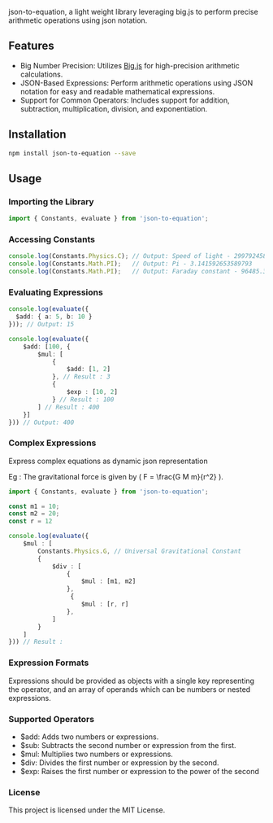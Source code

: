 json-to-equation, a light weight library leveraging big.js to perform precise arithmetic operations using json notation.

##  Features 

- Big Number Precision: Utilizes [Big.js](https://github.com/MikeMcl/big.js/) for high-precision arithmetic calculations.
- JSON-Based Expressions: Perform arithmetic operations using JSON notation for easy and readable mathematical expressions.
- Support for Common Operators: Includes support for addition, subtraction, multiplication, division, and exponentiation.

## Installation
```sh 
npm install json-to-equation --save
```

## Usage

### Importing the Library
```ts
import { Constants, evaluate } from 'json-to-equation';
```

### Accessing Constants
```ts
console.log(Constants.Physics.C); // Output: Speed of light - 299792458
console.log(Constants.Math.PI);   // Output: Pi - 3.141592653589793
console.log(Constants.Math.PI);   // Output: Faraday constant - 96485.33212
```

### Evaluating Expressions
```ts
console.log(evaluate({
  $add: { a: 5, b: 10 }
})); // Output: 15

console.log(evaluate({
    $add: [100, {
        $mul: [
            {
                $add: [1, 2]
            }, // Result : 3 
            {
                $exp : [10, 2]
            } // Result : 100 
        ] // Result : 400 
    }]
})) // Output: 400
```


### Complex Expressions
Express complex equations as dynamic json representation

Eg : The gravitational force is given by \( F = \frac{G M m}{r^2} \).

```ts 
import { Constants, evaluate } from 'json-to-equation';

const m1 = 10; 
const m2 = 20;
const r = 12

console.log(evaluate({
    $mul : [
        Constants.Physics.G, // Universal Gravitational Constant
        {
            $div : [
                {
                    $mul : [m1, m2]
                },
                 {
                    $mul : [r, r]
                },
            ]
        }
    ]
})) // Result : 

```

### Expression Formats
Expressions should be provided as objects with a single key representing the operator, and an array of operands which can be numbers or nested expressions.


### Supported Operators
- $add: Adds two numbers or expressions.
- $sub: Subtracts the second number or expression from the first.
- $mul: Multiplies two numbers or expressions.
- $div: Divides the first number or expression by the second.
- $exp: Raises the first number or expression to the power of the second


### License
This project is licensed under the MIT License.